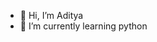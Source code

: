 - 👋 Hi, I’m Aditya
- 🌱 I’m currently learning python 

<!---
aadii9628/aadii9628 is a ✨ special ✨ repository because its `README.md` (this file) appears on your GitHub profile.
You can click the Preview link to take a look at your changes.
--->

